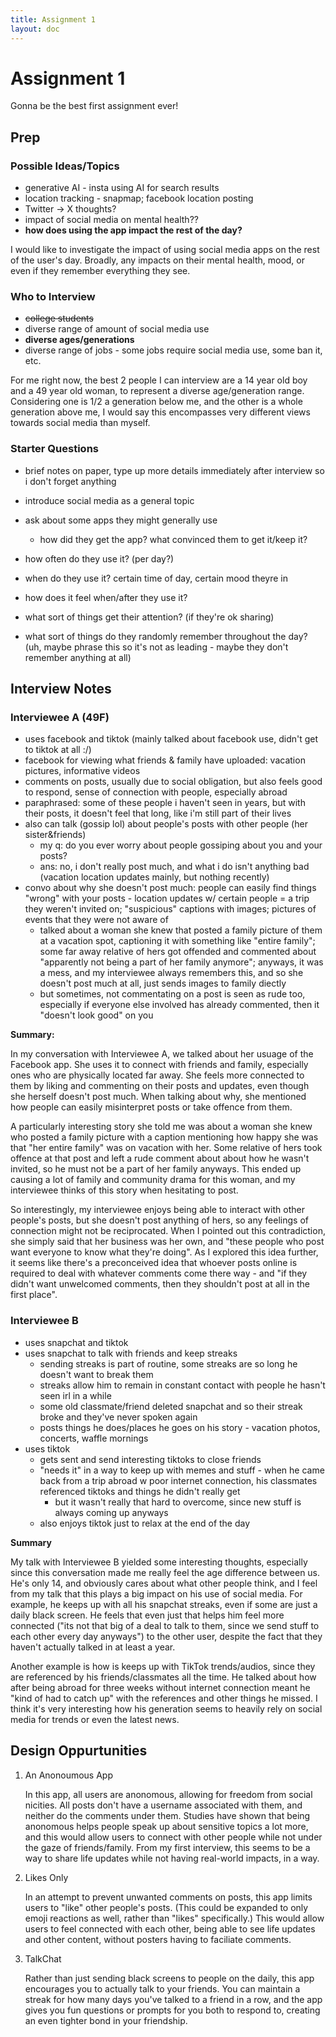 ```yaml
---
title: Assignment 1
layout: doc
---
```


# Assignment 1

Gonna be the best first assignment ever!


## Prep

### Possible Ideas/Topics

- generative AI - insta using AI for search results
- location tracking - snapmap; facebook location posting
- Twitter -> X thoughts?
- impact of social media on mental health??
- **how does using the app impact the rest of the day?**

I would like to investigate the impact of using social media apps on the rest of the user's day. Broadly, any impacts on their mental health, mood, or even if they remember everything they see.

### Who to Interview
- ~~college students~~
- diverse range of amount of social media use
- **diverse ages/generations**
- diverse range of jobs - some jobs require social media use, some ban it, etc.

For me right now, the best 2 people I can interview are a 14 year old boy and a 49 year old woman, to represent a diverse age/generation range. Considering one is 1/2 a generation below me, and the other is a whole generation above me, I would say this encompasses very different views towards social media than myself.

### Starter Questions
- brief notes on paper, type up more details immediately after interview so i don't forget anything

- introduce social media as a general topic
- ask about some apps they might generally use 
    - how did they get the app? what convinced them to get it/keep it?
- how often do they use it? (per day?)
- when do they use it? certain time of day, certain mood theyre in
- how does it feel when/after they use it? 
- what sort of things get their attention? (if they're ok sharing)
- what sort of things do they randomly remember throughout the day? (uh, maybe phrase this so it's not as leading - maybe they don't remember anything at all)


## Interview Notes

### Interviewee A (49F)
- uses facebook and tiktok (mainly talked about facebook use, didn't get to tiktok at all :/)
- facebook for viewing what friends & family have uploaded: vacation pictures, informative videos
- comments on posts, usually due to social obligation, but also feels good to respond, sense of connection with people, especially abroad
- paraphrased: some of these people i haven't seen in years, but with their posts, it doesn't feel that long, like i'm still part of their lives
- also can talk (gossip lol) about people's posts with other people (her sister&friends)
    - my q: do you ever worry about people gossiping about you and your posts?
    - ans: no, i don't really post much, and what i do isn't anything bad (vacation location updates mainly, but nothing recently)
- convo about why she doesn't post much: people can easily find things "wrong" with your posts - location updates w/ certain people = a trip they weren't invited on; "suspicious" captions with images; pictures of events that they were not aware of
    - talked about a woman she knew that posted a family picture of them at a vacation spot, captioning it with something like "entire family"; some far away relative of hers got offended and commented about "apparently not being a part of her family anymore"; anyways, it was a mess, and my interviewee always remembers this, and so she doesn't post much at all, just sends images to family diectly
    - but sometimes, not commentating on a post is seen as rude too, especially if everyone else involved has already commented, then it "doesn't look good" on you

**Summary:**

In my conversation with Interviewee A, we talked about her usuage of the Facebook app. She uses it to connect with friends and family, especially ones who are physically located far away. She feels more connected to them by liking and commenting on their posts and updates, even though she herself doesn't post much. When talking about why, she mentioned how people can easily misinterpret posts or take offence from them. 

A particularly interesting story she told me was about a woman she knew who posted a family picture with a caption mentioning how happy she was that "her entire family" was on vacation with her. Some relative of hers took offence at that post and left a rude comment about about how he wasn't invited, so he must not be a part of her family anyways. This ended up causing a lot of family and community drama for this woman, and my interviewee thinks of this story when hesitating to post.

So interestingly, my interviewee enjoys being able to interact with other people's posts, but she doesn't post anything of hers, so any feelings of connection might not be reciprocated. When I pointed out this contradiction, she simply said that her business was her own, and "these people who post want everyone to know what they're doing". As I explored this idea further, it seems like there's a preconceived idea that whoever posts online is required to deal with whatever comments come there way - and "if they didn't want unwelcomed comments, then they shouldn't post at all in the first place". 


<!-- ### Brief Interlude
Between these two interviews, I reflected upon the converstation with Interviewee A, and for the second interview, I added a few more topics I wanted to explore/lead to:
- Social Nicities - do you interact w other people's content? 
- Have you ever had long periods of time where you did not have access to social media? 
    - How did you feel about that? -->

### Interviewee B
- uses snapchat and tiktok
- uses snapchat to talk with friends and keep streaks
    - sending streaks is part of routine, some streaks are so long he doesn't want to break them
    - streaks allow him to remain in constant contact with people he hasn't seen irl in a while
    - some old classmate/friend deleted snapchat and so their streak broke and they've never spoken again
    - posts things he does/places he goes on his story - vacation photos, concerts, waffle mornings
- uses tiktok
    - gets sent and send interesting tiktoks to close friends
    - "needs it" in a way to keep up with memes and stuff - when he came back from a trip abroad w poor internet connection, his classmates referenced tiktoks and things he didn't really get
        - but it wasn't really that hard to overcome, since new stuff is always coming up anyways
    - also enjoys tiktok just to relax at the end of the day

**Summary**

My talk with Interviewee B yielded some interesting thoughts, especially since this conversation made me really feel the age difference between us. He's only 14, and obviously cares about what other people think, and I feel from my talk that this plays a big impact on his use of social media. For example, he keeps up with all his snapchat streaks, even if some are just a daily black screen. He feels that even just that helps him feel more connected ("its not that big of a deal to talk to them, since we send stuff to each other every day anyways") to the other user, despite the fact that they haven't actually talked in at least a year. 

Another example is how is keeps up with TikTok trends/audios, since they are referenced by his friends/classmates all the time. He talked about how after being abroad for three weeks without internet connection meant he "kind of had to catch up" with the references and other things he missed. I think it's very interesting how his generation seems to heavily rely on social media for trends or even the latest news.


## Design Oppurtunities

1. An Anonoumous App

    In this app, all users are anonomous, allowing for freedom from social nicities. All posts don't have a username associated with them, and neither do the comments under them. Studies have shown that being anonomous helps people speak up about sensitive topics a lot more, and this would allow users to connect with other people while not under the gaze of friends/family. From my first interview, this seems to be a way to share life updates while not having real-world impacts, in a way.

2. Likes Only

    In an attempt to prevent unwanted comments on posts, this app limits users to "like" other people's posts. (This could be expanded to only emoji reactions as well, rather than "likes" specifically.) This would allow users to feel connected with each other, being able to see life updates and other content, without posters having to faciliate comments.

3. TalkChat

    Rather than just sending black screens to people on the daily, this app encourages you to actually talk to your friends. You can maintain a streak for how many days you've talked to a friend in a row, and the app gives you fun questions or prompts for you both to respond to, creating an even tighter bond in your friendship.